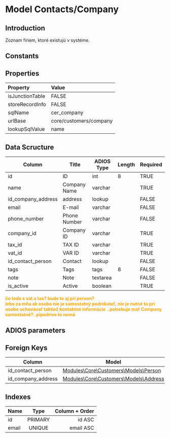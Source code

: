 # Model Contacts/Company

## Introduction

Zoznam firiem, ktoré existujú v systéme.

## Constants

## Properties

| Property        | Value                  |
| :-------------- | :--------------------- |
| isJunctionTable | FALSE                  |
| storeRecordInfo | FALSE                  |
| sqlName         | cer_company            |
| urlBase         | core/customers/company |
| lookupSqlValue  | name                   |

## Data Scructure

| Column             | Title        | ADIOS Type | Length | Required |
| ------------------ | ------------ | ---------- | ------ | -------- |
| id                 | ID           | int        | 8      | TRUE     |
| name               | Company Name | varchar    |        | TRUE     |
| id_company_address | address      | lookup     |        | FALSE    |
| email              | E-mail       | varchar    |        | FALSE    |
| phone_number       | Phone Number | varchar    |        | FALSE    |
| company_id         | Company ID   | varchar    |        | TRUE     |
| tax_id             | TAX ID       | varchar    |        | TRUE     |
| vat_id             | VAR ID       | varchar    |        | TRUE     |
| id_contact_person  | Contact      | lookup     |        | FALSE    |
| tags               | Tags         | tags       | 8      | FALSE    |
| note               | Note         | textarea   |        | FALSE    |
| is_active          | Active       | boolean    |        | TRUE     |

<strong style="color:orange">
čo teda s vat a tax? bude to aj pri person? <br> 
lebo za mňa ak osoba nie je samostatný podnikateľ, nie je nutné to pri osobe uchovávať
taktiež kontaktné informácie ..potrebuje mať Company samostatné?..pipedrive to nemá 
</strong>


## ADIOS parameters

## Foreign Keys

| Column             | Model                                               | Relation | OnUpdate | OnDelete |
| ------------------ | --------------------------------------------------- | -------- | -------- | -------- |
| id_contact_person  | [Modules\Core\Customers\Models\Person](Person.md)   | 1:N      | Cascade  | Restrict |
| id_company_address | [Modules\Core\Customers\Models\Address](Address.md) | 1:1      | Cascade  | Restrict |

## Indexes

| Name  |  Type   | Column + Order |
| :---- | :-----: | -------------: |
| id    | PRIMARY |         id ASC |
| email | UNIQUE  |      email ASC |
